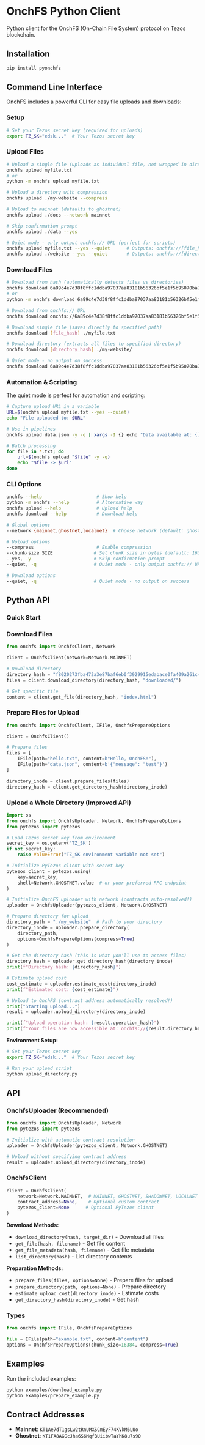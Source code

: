 # OnchFS Python Client

Python client for the OnchFS (On-Chain File System) protocol on Tezos blockchain.

## Installation

```bash
pip install pyonchfs
```

## Command Line Interface

OnchFS includes a powerful CLI for easy file uploads and downloads:

### Setup

```bash
# Set your Tezos secret key (required for uploads)
export TZ_SK="edsk..."  # Your Tezos secret key
```

### Upload Files

```bash
# Upload a single file (uploads as individual file, not wrapped in directory)
onchfs upload myfile.txt
# or
python -m onchfs upload myfile.txt

# Upload a directory with compression
onchfs upload ./my-website --compress

# Upload to mainnet (defaults to ghostnet)
onchfs upload ./docs --network mainnet

# Skip confirmation prompt
onchfs upload ./data --yes

# Quiet mode - only output onchfs:// URL (perfect for scripts)
onchfs upload myfile.txt --yes --quiet      # Outputs: onchfs://[file_hash]
onchfs upload ./website --yes --quiet       # Outputs: onchfs://[directory_hash]
```

### Download Files

```bash
# Download from hash (automatically detects files vs directories)
onchfs download 6a89c4e7d38f8ffc1ddba97037aa83181b56326bf5e1f5b95070ba7789813832 ./downloaded
# or
python -m onchfs download 6a89c4e7d38f8ffc1ddba97037aa83181b56326bf5e1f5b95070ba7789813832 ./downloaded

# Download from onchfs:// URL
onchfs download onchfs://6a89c4e7d38f8ffc1ddba97037aa83181b56326bf5e1f5b95070ba7789813832 ./downloaded

# Download single file (saves directly to specified path)
onchfs download [file_hash] ./myfile.txt

# Download directory (extracts all files to specified directory)
onchfs download [directory_hash] ./my-website/

# Quiet mode - no output on success
onchfs download 6a89c4e7d38f8ffc1ddba97037aa83181b56326bf5e1f5b95070ba7789813832 ./downloaded --quiet
```

### Automation & Scripting

The quiet mode is perfect for automation and scripting:

```bash
# Capture upload URL in a variable
URL=$(onchfs upload myfile.txt --yes --quiet)
echo "File uploaded to: $URL"

# Use in pipelines
onchfs upload data.json -y -q | xargs -I {} echo "Data available at: {}"

# Batch processing
for file in *.txt; do
    url=$(onchfs upload "$file" -y -q)
    echo "$file -> $url"
done
```

### CLI Options

```bash
onchfs --help                    # Show help
python -m onchfs --help          # Alternative way
onchfs upload --help             # Upload help
onchfs download --help           # Download help

# Global options
--network {mainnet,ghostnet,localnet}  # Choose network (default: ghostnet)

# Upload options
--compress                       # Enable compression
--chunk-size SIZE               # Set chunk size in bytes (default: 16384)
--yes, -y                       # Skip confirmation prompt
--quiet, -q                     # Quiet mode - only output onchfs:// URL

# Download options
--quiet, -q                     # Quiet mode - no output on success
```

## Python API

### Quick Start

### Download Files

```python
from onchfs import OnchfsClient, Network

client = OnchfsClient(network=Network.MAINNET)

# Download directory
directory_hash = "f8020273fba472a3e87baf6eb0f3929915edabace0fa409a261c4c4fa6684b21"
files = client.download_directory(directory_hash, "downloaded/")

# Get specific file
content = client.get_file(directory_hash, "index.html")
```

### Prepare Files for Upload

```python
from onchfs import OnchfsClient, IFile, OnchfsPrepareOptions

client = OnchfsClient()

# Prepare files
files = [
    IFile(path="hello.txt", content=b"Hello, OnchFS!"),
    IFile(path="data.json", content=b'{"message": "test"}')
]

directory_inode = client.prepare_files(files)
directory_hash = client.get_directory_hash(directory_inode)
```

### Upload a Whole Directory (Improved API)

```python
import os
from onchfs import OnchfsUploader, Network, OnchfsPrepareOptions
from pytezos import pytezos

# Load Tezos secret key from environment
secret_key = os.getenv('TZ_SK')
if not secret_key:
    raise ValueError("TZ_SK environment variable not set")

# Initialize PyTezos client with secret key
pytezos_client = pytezos.using(
    key=secret_key,
    shell=Network.GHOSTNET.value  # or your preferred RPC endpoint
)

# Initialize OnchFS uploader with network (contracts auto-resolved!)
uploader = OnchfsUploader(pytezos_client, Network.GHOSTNET)

# Prepare directory for upload
directory_path = "./my_website"  # Path to your directory
directory_inode = uploader.prepare_directory(
    directory_path,
    options=OnchfsPrepareOptions(compress=True)
)

# Get the directory hash (this is what you'll use to access files)
directory_hash = uploader.get_directory_hash(directory_inode)
print(f"Directory hash: {directory_hash}")

# Estimate upload cost
cost_estimate = uploader.estimate_cost(directory_inode)
print(f"Estimated cost: {cost_estimate}")

# Upload to OnchFS (contract address automatically resolved!)
print("Starting upload...")
result = uploader.upload_directory(directory_inode)

print(f"Upload operation hash: {result.operation_hash}")
print(f"Your files are now accessible at: onchfs://{result.directory_hash}")
```

**Environment Setup:**

```bash
# Set your Tezos secret key
export TZ_SK="edsk..."  # Your Tezos secret key

# Run your upload script
python upload_directory.py
```

## API

### OnchfsUploader (Recommended)

```python
from onchfs import OnchfsUploader, Network
from pytezos import pytezos

# Initialize with automatic contract resolution
uploader = OnchfsUploader(pytezos_client, Network.GHOSTNET)

# Upload without specifying contract address
result = uploader.upload_directory(directory_inode)
```

### OnchfsClient

```python
client = OnchfsClient(
    network=Network.MAINNET,  # MAINNET, GHOSTNET, SHADOWNET, LOCALNET
    contract_address=None,    # Optional custom contract
    pytezos_client=None      # Optional PyTezos client
)
```

**Download Methods:**

- `download_directory(hash, target_dir)` - Download all files
- `get_file(hash, filename)` - Get file content
- `get_file_metadata(hash, filename)` - Get file metadata
- `list_directory(hash)` - List directory contents

**Preparation Methods:**

- `prepare_files(files, options=None)` - Prepare files for upload
- `prepare_directory(path, options=None)` - Prepare directory
- `estimate_upload_cost(directory_inode)` - Estimate costs
- `get_directory_hash(directory_inode)` - Get hash

### Types

```python
from onchfs import IFile, OnchfsPrepareOptions

file = IFile(path="example.txt", content=b"content")
options = OnchfsPrepareOptions(chunk_size=16384, compress=True)
```

## Examples

Run the included examples:

```bash
python examples/download_example.py
python examples/prepare_example.py
```

## Contract Addresses

- **Mainnet**: `KT1Ae7dT1gsLw2tRnUMXSCmEyF74KVkM6LUo`
- **Ghostnet**: `KT1FA8AGGcJha6S6MqfBUiibwTaYhK8u7s9Q`
